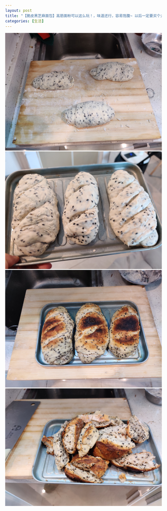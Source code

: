 ```yaml
---
layout: post
title: "【脆皮黑芝麻面包】高筋面粉可以这么玩！，味道还行，容易饱腹~ 以后一定要买个大烤箱..."
categories: [生活]
---
```


![](/life/imgs/2020/1227/IMG_20201227_120057.jpg)
![](/life/imgs/2020/1227/IMG_20201227_125337.jpg)
![](/life/imgs/2020/1227/IMG_20201227_132611.jpg)
![](/life/imgs/2020/1227/IMG_20201227_134547.jpg)